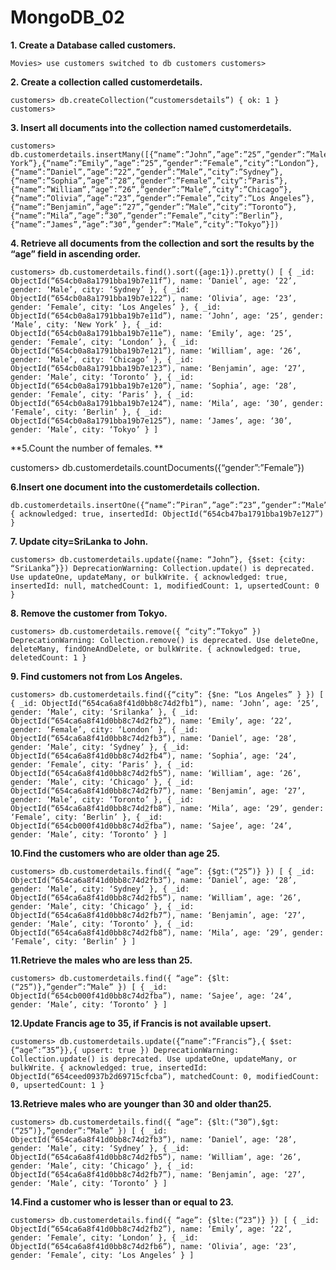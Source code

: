# MongoDB_02
**1. Create a Database called customers.**

    Movies> use customers switched to db customers customers>
    
**2. Create a collection called customerdetails.**

    customers> db.createCollection(“customersdetails”) { ok: 1 } customers>

**3. Insert all documents into the collection named   customerdetails.**

    customers> db.customerdetails.insertMany([{“name”:”John”,”age”:”25”,”gender”:”Male”,”city”:”New York”},{“name”:”Emily”,”age”:”25”,”gender”:”Female”,”city”:”London”},            {“name”:”Daniel”,”age”:”22”,”gender”:”Male”,”city”:”Sydney”},{“name”:”Sophia”,”age”:”28”,”gender”:”Female”,”city”:”Paris”},{“name”:”William”,”age”:”26”,”gender”:”Male”,”city”:”Chicago”},{“name”:”Olivia”,”age”:”23”,”gender”:”Female”,”city”:”Los Angeles”},{“name”:”Benjamin”,”age”:”27”,”gender”:”Male”,”city”:”Toronto”},{“name”:”Mila”,”age”:”30”,”gender”:”Female”,”city”:”Berlin”},{“name”:”James”,”age”:”30”,”gender”:”Male”,”city”:”Tokyo”}]) 

**4. Retrieve all documents from the collection and sort the results by the “age” field    in ascending order.**

    customers> db.customerdetails.find().sort({age:1}).pretty() [ { _id: ObjectId(“654cb0a8a1791bba19b7e11f”), name: ‘Daniel’, age: ‘22’, gender: ‘Male’, city: ‘Sydney’ }, { _id:     ObjectId(“654cb0a8a1791bba19b7e122”), name: ‘Olivia’, age: ‘23’, gender: ‘Female’, city: ‘Los Angeles’ }, { _id: ObjectId(“654cb0a8a1791bba19b7e11d”), name: ‘John’, age: ‘25’, gender: ‘Male’, city: ‘New York’ }, { _id: ObjectId(“654cb0a8a1791bba19b7e11e”), name: ‘Emily’, age: ‘25’, gender: ‘Female’, city: ‘London’ }, { _id: ObjectId(“654cb0a8a1791bba19b7e121”), name: ‘William’, age: ‘26’, gender: ‘Male’, city: ‘Chicago’ }, { _id: ObjectId(“654cb0a8a1791bba19b7e123”), name: ‘Benjamin’, age: ‘27’, gender: ‘Male’, city: ‘Toronto’ }, { _id: ObjectId(“654cb0a8a1791bba19b7e120”), name: ‘Sophia’, age: ‘28’, gender: ‘Female’, city: ‘Paris’ }, { _id: ObjectId(“654cb0a8a1791bba19b7e124”), name: ‘Mila’, age: ‘30’, gender: ‘Female’, city: ‘Berlin’ }, { _id: ObjectId(“654cb0a8a1791bba19b7e125”), name: ‘James’, age: ‘30’, gender: ‘Male’, city: ‘Tokyo’ } ]

**5.Count the number of females. **

customers> db.customerdetails.countDocuments({“gender”:”Female”})

**6.Insert one document into the customerdetails collection.**

    db.customerdetails.insertOne({“name”:”Piran”,”age”:”23”,”gender”:”Male”,”city”:”Kopay”}) { acknowledged: true, insertedId: ObjectId(“654cb47ba1791bba19b7e127”) }

**7. Update city=SriLanka to John.**

    customers> db.customerdetails.update({name: “John”}, {$set: {city: “SriLanka”}}) DeprecationWarning: Collection.update() is deprecated. Use updateOne, updateMany, or bulkWrite. { acknowledged: true, insertedId: null, matchedCount: 1, modifiedCount: 1, upsertedCount: 0 }

**8. Remove the customer from Tokyo.**

    customers> db.customerdetails.remove({ “city”:”Tokyo” }) DeprecationWarning: Collection.remove() is deprecated. Use deleteOne, deleteMany, findOneAndDelete, or bulkWrite. { acknowledged: true, deletedCount: 1 }

**9. Find customers not from Los Angeles.**

    customers> db.customerdetails.find({“city”: {$ne: “Los Angeles” } }) [ { _id: ObjectId(“654ca6a8f41d0bb8c74d2fb1”), name: ‘John’, age: ‘25’, gender: ‘Male’, city: ‘Srilanka’ }, { _id: ObjectId(“654ca6a8f41d0bb8c74d2fb2”), name: ‘Emily’, age: ‘22’, gender: ‘Female’, city: ‘London’ }, { _id: ObjectId(“654ca6a8f41d0bb8c74d2fb3”), name: ‘Daniel’, age: ‘28’, gender: ‘Male’, city: ‘Sydney’ }, { _id: ObjectId(“654ca6a8f41d0bb8c74d2fb4”), name: ‘Sophia’, age: ‘24’, gender: ‘Female’, city: ‘Paris’ }, { _id: ObjectId(“654ca6a8f41d0bb8c74d2fb5”), name: ‘William’, age: ‘26’, gender: ‘Male’, city: ‘Chicago’ }, { _id: ObjectId(“654ca6a8f41d0bb8c74d2fb7”), name: ‘Benjamin’, age: ‘27’, gender: ‘Male’, city: ‘Toronto’ }, { _id: ObjectId(“654ca6a8f41d0bb8c74d2fb8”), name: ‘Mila’, age: ‘29’, gender: ‘Female’, city: ‘Berlin’ }, { _id: ObjectId(“654cb000f41d0bb8c74d2fba”), name: ‘Sajee’, age: ‘24’, gender: ‘Male’, city: ‘Toronto’ } ]
    
**10.Find the customers who are older than age 25.**

    customers> db.customerdetails.find({ “age”: {$gt:(“25”)} }) [ { _id: ObjectId(“654ca6a8f41d0bb8c74d2fb3”), name: ‘Daniel’, age: ‘28’, gender: ‘Male’, city: ‘Sydney’ }, { _id: ObjectId(“654ca6a8f41d0bb8c74d2fb5”), name: ‘William’, age: ‘26’, gender: ‘Male’, city: ‘Chicago’ }, { _id: ObjectId(“654ca6a8f41d0bb8c74d2fb7”), name: ‘Benjamin’, age: ‘27’, gender: ‘Male’, city: ‘Toronto’ }, { _id: ObjectId(“654ca6a8f41d0bb8c74d2fb8”), name: ‘Mila’, age: ‘29’, gender: ‘Female’, city: ‘Berlin’ } ]
    
**11.Retrieve the males who are less than 25.**

    customers> db.customerdetails.find({ “age”: {$lt:(“25”)},”gender”:”Male” }) [ { _id: ObjectId(“654cb000f41d0bb8c74d2fba”), name: ‘Sajee’, age: ‘24’, gender: ‘Male’, city: ‘Toronto’ } ]
    
**12.Update Francis age to 35, if Francis is not available upsert.**

    customers> db.customerdetails.update({“name”:”Francis”},{ $set: {“age”:”35”}},{ upsert: true }) DeprecationWarning: Collection.update() is deprecated. Use updateOne, updateMany, or bulkWrite. { acknowledged: true, insertedId: ObjectId(“654ceed0937b2d69715cfcba”), matchedCount: 0, modifiedCount: 0, upsertedCount: 1 }

    
**13.Retrieve males who are younger than 30 and older than25.**

    customers> db.customerdetails.find({ “age”: {$lt:(“30”),$gt:(“25”)},”gender”:”Male” }) [ { _id: ObjectId(“654ca6a8f41d0bb8c74d2fb3”), name: ‘Daniel’, age: ‘28’, gender: ‘Male’, city: ‘Sydney’ }, { _id: ObjectId(“654ca6a8f41d0bb8c74d2fb5”), name: ‘William’, age: ‘26’, gender: ‘Male’, city: ‘Chicago’ }, { _id: ObjectId(“654ca6a8f41d0bb8c74d2fb7”), name: ‘Benjamin’, age: ‘27’, gender: ‘Male’, city: ‘Toronto’ } ]
    
**14.Find a customer who is lesser than or equal to 23.**

    customers> db.customerdetails.find({ “age”: {$lte:(“23”)} }) [ { _id: ObjectId(“654ca6a8f41d0bb8c74d2fb2”), name: ‘Emily’, age: ‘22’, gender: ‘Female’, city: ‘London’ }, { _id: ObjectId(“654ca6a8f41d0bb8c74d2fb6”), name: ‘Olivia’, age: ‘23’, gender: ‘Female’, city: ‘Los Angeles’ } ]



